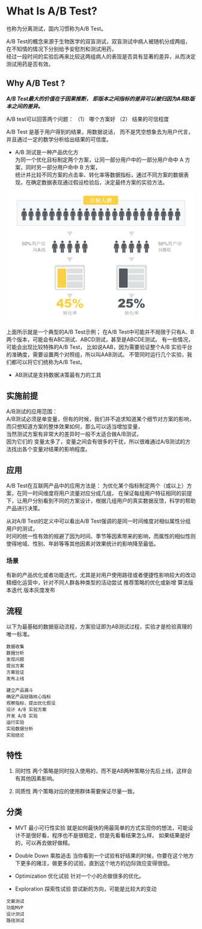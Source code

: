 # What Is A/B Test?

也称为分离测试，国内习惯称为A/B Test。

A/B Test的概念来源于生物医学的双盲测试，双盲测试中病人被随机分成两组，在不知情的情况下分别给予安慰剂和测试用药，  
经过一段时间的实验后再来比较这两组病人的表现是否具有显著的差异，从而决定测试用药是否有效。

## Why A/B Test ?

***A/B Test最大的价值在于因果推断， 即版本之间指标的差异可以被归因为A和B版本之间的差异。***

A/B test可以回答两个问题：
（1）   哪个方案好
（2）   结果的可信程度

A/B Test 是基于用户得到的结果，用数据说话， 而不是凭空想象去为用户代言，并且通过一定的数学分析给出结果的可信度。

* A/B 测试是一种产品优化方   
为同一个优化目标制定两个方案，让同一部分用户中的一部分用户命中 A 方案，同时另一部分用户命中 B 方案，  
统计并比较不同方案的点击率、转化率等数据指标，通过不同方案的数据表现，在确定数据表现通过假设检验后，决定最终方案的实验方法。

![](_pic/ABTest.jpeg)

上面所示就是一个典型的A/B Test示例；
在A/B Test中可能并不局限于只有A、B两个版本，可能会有ABC测试、ABCD测试，甚至是ABCDE测试。
有一些情况，可能会出现比较特殊的A/B Test，
比如说AAB，因为需要验证整个A/B 实验平台的准确度，需要设置两个对照组，所以叫AAB测试。
不管同时运行几个实验，我们都可以将它们统称为A/B Test。

* AB测试是支持数据决策最有力的工具

## 实施前提

A/B测试的应用范围：  
A/B测试必须是单变量，但有的时候，我们并不追求知道某个细节对方案的影响，  
而只想知道方案的整体效果如何，那么可以适当增加变量，  
当然测试方案有非常大的差异时一般不太适合做A/B测试，  
因为它们的 变量太多了，变量之间会有很多的干扰，所以很难通过A/B测试的方法找出各个变量对结果的影响程度。

## 应用

A/B Test在互联网产品中的应用方法是：
为优化某个指标制定两个（或以上）方案，在同一时间维度将用户流量对应分成几组，
在保证每组用户特征相同的前提下，让用户分别看到不同的方案设计，根据几组用户的真实数据反馈，科学的帮助产品进行决策。

从对A/B Test的定义中可以看出A/B Test强调的是同一时间维度对相似属性分组用户的测试，  
时间的统一性有效的规避了因为时间、季节等因素带来的影响，而属性的相似性则使得地域、性别、年龄等等其他因素对效果统计的影响降至最低。

### 场景

有新的产品优化或者功能迭代，尤其是对用户使用路径或者便捷性影响较大的改动
精细化运营中，针对不同人群各种类型的活动尝试
推荐策略的优化或新增
算法版本迭代
版本灰度发布

## 流程

以下为最基础的数据驱动流程，方案验证即为AB测试过程，实验才是检验真理的唯一标准。
```text
数据收集
数据分析
发现问题
提出方案
方案验证
发布上线
```
```text
建立产品漏斗 
确定产品链路核心指标
观察指标，提出优化假设
设计 A/B 实验方案
开发 A/B 实验
运行实验
实验数据分析
实验结论
```

## 特性

1. 同时性
两个策略是同时投入使用的，而不是AB两种策略分先后上线，这样会有其他因素影响。

2. 同质性
两个策略对应的使用群体需要保证尽量一致。

## 分类

* MVT 最小可行性实验
就是如何最快的用最简单的方式实现你的想法，可能设计不是很好看，程序也不是很稳定，但是先看看结果怎么样。
如果结果是好的，可以再去做好做精。

* Double Down 乘胜追击
当你看到一个试验有好结果的时候，你要在这个地方下更多的赌注，做更多的试验，直到这个地方的边际效应变得很低。

* Optimization 优化试验
针对一个小的点做很多的优化。

* Exploration 探索性试验
尝试新的方向，可能是比较大的变动

```text
文案测试
功能MVP
设计测试
路径测试
```
